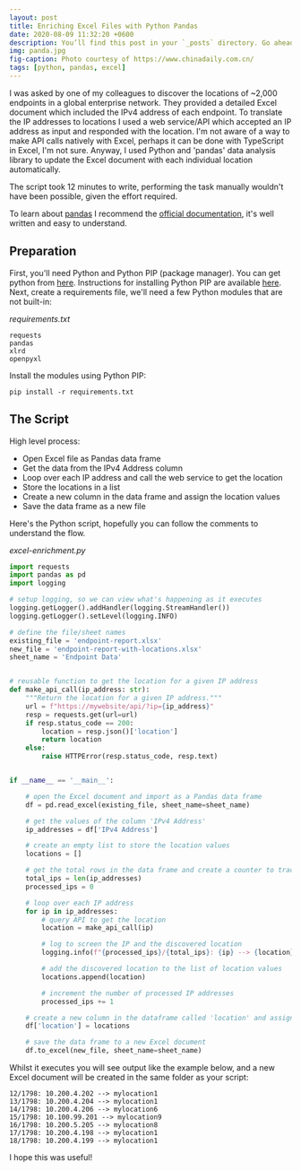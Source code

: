 ```yaml
---
layout: post
title: Enriching Excel Files with Python Pandas
date: 2020-08-09 11:32:20 +0600
description: You’ll find this post in your `_posts` directory. Go ahead and edit it and re-build the site to see your changes.
img: panda.jpg
fig-caption: Photo courtesy of https://www.chinadaily.com.cn/
tags: [python, pandas, excel]
---
```


I was asked by one of my colleagues to discover the locations of ~2,000 endpoints in a global enterprise network.  They provided a detailed Excel document which included the IPv4 address of each endpoint.  To translate the IP addresses to locations I used a web service/API which accepted an IP address as input and responded with the location.  I'm not aware of a way to make API calls natively with Excel, perhaps it can be done with TypeScript in Excel, I'm not sure. Anyway, I used Python and 'pandas' data analysis library to update the Excel document with each individual location automatically.  

The script took 12 minutes to write, performing the task manually wouldn't have been possible, given the effort required.

To learn about <a href="https://pandas.pydata.org/" target="_blank">pandas</a> I recommend the <a href="https://pandas.pydata.org/docs/index.html" target="_blank">official documentation</a>, it's well written and easy to understand. 


## Preparation

First, you'll need Python and Python PIP (package manager).  You can get python from <a href="https://www.python.org/downloads/" target="_blank">here</a>.  Instructions for installing Python PIP are available <a href="https://pip.pypa.io/en/stable/installing/" target="_blank">here</a>.  Next, create a requirements file, we'll need a few Python modules that are not built-in:

*requirements.txt*
```
requests
pandas
xlrd
openpyxl
```

Install the modules using Python PIP:

```pip install -r requirements.txt```

## The Script

High level process:

- Open Excel file as Pandas data frame
- Get the data from the IPv4 Address column
- Loop over each IP address and call the web service to get the location
- Store the locations in a list
- Create a new column in the data frame and assign the location values
- Save the data frame as a new file

Here's the Python script, hopefully you can follow the comments to understand the flow.  

*excel-enrichment.py*
```python
import requests
import pandas as pd
import logging

# setup logging, so we can view what's happening as it executes
logging.getLogger().addHandler(logging.StreamHandler())
logging.getLogger().setLevel(logging.INFO)

# define the file/sheet names
existing_file = 'endpoint-report.xlsx'
new_file = 'endpoint-report-with-locations.xlsx'
sheet_name = 'Endpoint Data'


# reusable function to get the location for a given IP address
def make_api_call(ip_address: str):
    """Return the location for a given IP address."""
    url = f"https://mywebsite/api/?ip={ip_address}"
    resp = requests.get(url=url)
    if resp.status_code == 200:
        location = resp.json()['location']
        return location
    else:
        raise HTTPError(resp.status_code, resp.text)


if __name__ == '__main__':

    # open the Excel document and import as a Pandas data frame
    df = pd.read_excel(existing_file, sheet_name=sheet_name)

    # get the values of the column 'IPv4 Address'
    ip_addresses = df['IPv4 Address']

    # create an empty list to store the location values
    locations = []

    # get the total rows in the data frame and create a counter to track progress
    total_ips = len(ip_addresses)
    processed_ips = 0

    # loop over each IP address
    for ip in ip_addresses:
        # query API to get the location
        location = make_api_call(ip)

        # log to screen the IP and the discovered location
        logging.info(f"{processed_ips}/{total_ips}: {ip} --> {location}")

        # add the discovered location to the list of location values
        locations.append(location)

        # increment the number of processed IP addresses
        processed_ips += 1

    # create a new column in the dataframe called 'location' and assign the values from the now populated list
    df['location'] = locations

    # save the data frame to a new Excel document
    df.to_excel(new_file, sheet_name=sheet_name)

```

Whilst it executes you will see output like the example below, and a new Excel document will be created in the same folder as your script:

```
12/1798: 10.200.4.202 --> mylocation1
13/1798: 10.200.4.204 --> mylocation1
14/1798: 10.200.4.206 --> mylocation6
15/1798: 10.100.99.201 --> mylocation9
16/1798: 10.200.5.205 --> mylocation8
17/1798: 10.200.4.198 --> mylocation1
18/1798: 10.200.4.199 --> mylocation1
```

I hope this was useful!

